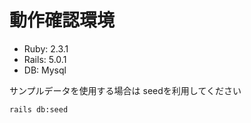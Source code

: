 # 動作確認環境
- Ruby: 2.3.1
- Rails: 5.0.1
- DB: Mysql

サンプルデータを使用する場合は seedを利用してください
```
rails db:seed
```